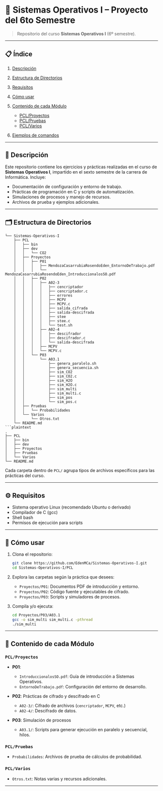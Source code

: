 # 🔧 Sistemas Operativos I – Proyecto del 6to Semestre

> Repositorio del curso **Sistemas Operativos I** (6º semestre).

---

## 📋 Índice

1. [Descripción](#descripción)
2. [Estructura de Directorios](#estructura-de-directorios)
3. [Requisitos](#requisitos)
4. [Cómo usar](#cómo-usar)
5. [Contenido de cada Módulo](#contenido-de-cada-módulo)

   * [PCL/Proyectos](#pclproyectos)
   * [PCL/Pruebas](#pclpruebas)
   * [PCL/Varios](#pclvarios)
6. [Ejemplos de comandos](#ejemplos-de-comandos)

---

## 📖 Descripción

Este repositorio contiene los ejercicios y prácticas realizadas en el curso de **Sistemas Operativos I**, impartido en el sexto semestre de la carrera de Informática. Incluye:

* Documentación de configuración y entorno de trabajo.
* Prácticas de programación en C y scripts de automatización.
* Simulaciones de procesos y manejo de recursos.
* Archivos de prueba y ejemplos adicionales.

---

## 🗂 Estructura de Directorios

````plaintext
└── Sistemas-Operativos-I
    ├── PCL
    │   ├── bin
    │   ├── dev
    │   │   └── CO2
    │   ├── Proyectos
    │   │   ├── P01
    │   │   │   ├── MendozaCasarrubiaRosendoEden_EntornoDeTrabajo.pdf
    │   │   │   └── MendozaCasarrubiaRosendoEden_IntroduccionalosSO.pdf
    │   │   ├── P02
    │   │   │   ├── A02-3
    │   │   │   │   ├── cencriptador
    │   │   │   │   ├── cencriptador.c
    │   │   │   │   ├── errores
    │   │   │   │   ├── MCPV
    │   │   │   │   ├── MCPV.c
    │   │   │   │   ├── salida_cifrada
    │   │   │   │   ├── salida-descifrada
    │   │   │   │   ├── stee
    │   │   │   │   ├── stee.c
    │   │   │   │   └── test.sh
    │   │   │   ├── A02-4
    │   │   │   │   ├── descifrador
    │   │   │   │   ├── descifrador.c
    │   │   │   │   └── salida-descifrada
    │   │   │   ├── MCPV
    │   │   │   └── MCPV.c
    │   │   └── P03
    │   │       └── A03.1
    │   │           ├── genera_paralelo.sh
    │   │           ├── genera_secuencia.sh
    │   │           ├── sim_CO2
    │   │           ├── sim_CO2.c
    │   │           ├── sim_H2O
    │   │           ├── sim_H2O.c
    │   │           ├── sim_multi
    │   │           ├── sim_multi.c
    │   │           ├── sim_pos
    │   │           └── sim_pos.c
    │   ├── Pruebas
    │   │   └── Probabilidades
    │   └── Varios
    │       └── Otros.txt
    └── README.md
```plaintext
.
├── PCL
│   ├── bin
│   ├── dev
│   ├── Proyectos
│   ├── Pruebas
│   └── Varios
└── README.md
````

Cada carpeta dentro de `PCL/` agrupa tipos de archivos específicos para las prácticas del curso.

---

## ⚙️ Requisitos

* Sistema operativo Linux (recomendado Ubuntu o derivado)
* Compilador de C (gcc)
* Shell bash
* Permisos de ejecución para scripts

---

## 🚀 Cómo usar

1. Clona el repositorio:

   ```bash
   git clone https://github.com/EdenMCa/Sistemas-Operativos-I.git
   cd Sistemas-Operativos-I/PCL
   ```
2. Explora las carpetas según la práctica que desees:

   * `Proyectos/P01`: Documentos PDF de introducción y entorno.
   * `Proyectos/P02`: Código fuente y ejecutables de cifrado.
   * `Proyectos/P03`: Scripts y simuladores de procesos.
3. Compila y/o ejecuta:

   ```bash
   cd Proyectos/P03/A03.1
   gcc -o sim_multi sim_multi.c -pthread
   ./sim_multi
   ```

---

## 📂 Contenido de cada Módulo


### `PCL/Proyectos`

* **P01**:

  * `IntroduccionalosSO.pdf`: Guía de introducción a Sistemas Operativos.
  * `EntornoDeTrabajo.pdf`: Configuración del entorno de desarrollo.
* **P02**: Prácticas de cifrado y descifrado en C

  * `A02-3/`: Cifrado de archivos (`cencriptador`, `MCPV`, etc.)
  * `A02-4/`: Descifrado de datos.
* **P03**: Simulación de procesos

  * `A03.1/`: Scripts para generar ejecución en paralelo y secuencial, hilos.

### `PCL/Pruebas`

* `Probabilidades`: Archivos de prueba de cálculos de probabilidad.

### `PCL/Varios`

* `Otros.txt`: Notas varias y recursos adicionales.

---
